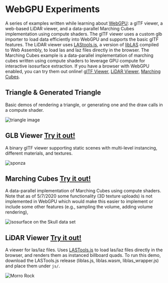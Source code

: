 # WebGPU Experiments

A series of examples written while learning about [WebGPU](https://gpuweb.github.io/gpuweb/):
a glTF viewer, a web-based LiDAR viewer, and a data-parallel Marching Cubes implementation using compute shaders.
The glTF viewer uses a custom glb importer to load data efficiently into WebGPU and supports
the basic glTF features. The LiDAR viewer uses [LAStools.js](https://github.com/Twinklebear/LAStools.js),
a version of [libLAS](https://github.com/LAStools/LAStools)
compiled to Web Assembly, to load las and laz files directly in the browser.
The Marching Cubes example is a data-parallel implementation of marching cubes
written using compute shaders to leverage GPU compute for interactive isosurface
extraction. If you have a browser with WebGPU enabled, you can try them out online!
[glTF Viewer](https://www.willusher.io/webgpu-experiments/glb_viewer.html),
[LiDAR Viewer](https://www.willusher.io/webgpu-experiments/lidar_viewer.html),
[Marching Cubes](https://www.willusher.io/webgpu-experiments/marching_cubes.html).

## Triangle & Generated Triangle

Basic demos of rendering a triangle, or generating one and the draw calls in a compute shader.

![triangle image](https://i.imgur.com/qmiPZx8.png)

## GLB Viewer [Try it out!](https://www.willusher.io/webgpu-experiments/glb_viewer.html)

A binary glTF viewer supporting static scenes with multi-level instancing, different materials, and textures.

![sponza](https://i.imgur.com/GQBJC92.png)

## Marching Cubes [Try it out!](https://www.willusher.io/webgpu-experiments/marching_cubes.html)

A data-parallel implementation of Marching Cubes using compute shaders.
Note that as of 5/7/2020 some functionality (3D texture uploads) is not implemented in WebGPU
which would make this easier to implement or include some other features (e.g.,
sampling the volume, adding volume rendering),

![isosurface on the Skull data set](https://i.imgur.com/3XMumHL.png)

## LiDAR Viewer [Try it out!](https://www.willusher.io/webgpu-experiments/lidar_viewer.html)

A viewer for las/laz files. Uses [LASTools.js](https://github.com/Twinklebear/LAStools.js)
to load las/laz files directly in the browser, and renders them as instanced billboard quads.
To run this demo, download the LASTools.js release (liblas.js, liblas.wasm, liblas_wrapper.js)
and place them under `js/`.

![Morro Rock](https://i.imgur.com/j21k9Z9.png)

